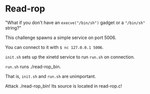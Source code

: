 # Read-rop

"What if you don't have an `execve("/bin/sh")` gadget or a `"/bin/sh"` string?"

This challenge spawns a simple service on port 5006.

You can connect to it with `$ nc 127.0.0.1 5006`.

`init.sh` sets up the xinetd service to run `run.sh` on connection.

`run.sh` runs ./read-rop_bin.

That is, `init.sh` and `run.sh` are unimportant.

Attack ./read-rop_bin! Its source is located in read-rop.c!
